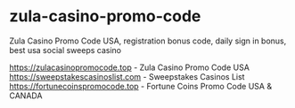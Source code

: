 # zula-casino-promo-code
Zula Casino Promo Code USA, registration bonus code, daily sign in bonus, best usa social sweeps casino

https://zulacasinopromocode.top - Zula Casino Promo Code USA
https://sweepstakescasinoslist.com - Sweepstakes Casinos List
https://fortunecoinspromocode.top - Fortune Coins Promo Code USA & CANADA
